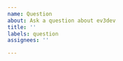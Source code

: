 ```yaml
---
name: Question
about: Ask a question about ev3dev
title: ''
labels: question
assignees: ''

---
```



